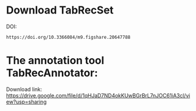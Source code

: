 # Download TabRecSet

DOI: 
```
https://doi.org/10.3366084/m9.figshare.20647788
```

# The annotation tool TabRecAnnotator:
Download link: https://drive.google.com/file/d/1qHJaD7ND4okKUwBGrBrL7nJOC61iA3cl/view?usp=sharing

